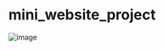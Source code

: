 # mini_website_project

![image](https://github.com/user-attachments/assets/0da2499e-25cd-4a7d-9c8c-79c8f7ccafd3)
